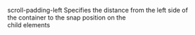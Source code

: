 scroll-padding-left
    Specifies the distance from the left side of  
    the container to the snap position on the  
    child elements  
